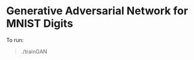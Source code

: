Generative Adversarial Network for MNIST Digits
===============================================

To run:

> ./trainGAN

